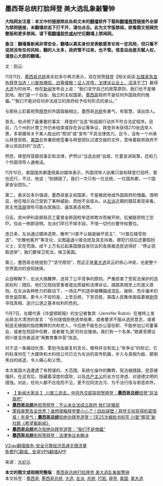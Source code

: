  <h2>墨西哥总统打脸拜登 美大选乱象敲警钟</h2> <p class="notice"><b>大陆网友注意：本文中的链接除此处和文末的<a href="https://github.com/bannedbook/fanqiang" >翻墙</a>软件下载和<a href="https://github.com/killgcd/justmysocks/blob/master/README.md">翻墙推荐</a>链接外全部为禁网链接，未翻墙状态下打不开，请勿点击。此为文字版禁闻，欲看图文视频完整版和更多禁闻，请下载<a href="https://github.com/bannedbook/fanqiang">翻墙软件或APP</a>后翻墙上禁闻网。</p><p>备注：翻墙看新闻非常安全，翻墙以真实身份发表敏感言论有一定风险，但只看不说则没有任何风险，翻的人太多，政府管不过来，也不管。信息自由是天赋人权，请放心大胆的翻墙。</b></p>  <div class="entry"> <p></p> <p>文：田云:</p> <p>11月11日，<a href="https://www.bannedbook.org/bnews/tag/%e5%a2%a8%e8%a5%bf%e5%93%a5%e6%80%bb%e7%bb%9f/" class="st_tag internal_tag" rel="tag" title="标签 墨西哥总统 下的日志">墨西哥总统</a>奥夫拉多尔再次表示，现在祝贺<span class='wp_keywordlink'><a href="https://www.bannedbook.org/bnews/comments/20201018/1415809.html" title="“硬盘门”再爆：拿中共华信10％股的“大人物”正是拜登" target="_blank">拜登</a></span>【相关阅读:<a href='https://www.bannedbook.org/bnews/bannedvideo/20201108/1427782.html' target='_blank'>左媒紧急宣布拜登当选！川普放辣招，白等傻眼！证人井喷，法律诉讼全上，沼泽干了</a>】赢得<a href="https://www.bannedbook.org/bnews/tag/%e5%a4%a7%e9%80%89/" class="st_tag internal_tag" rel="tag" title="标签 大选 下的日志">大选</a>为时尚早。他在<span class='wp_keywordlink_affiliate'><a href="https://www.bannedbook.org/" title="新闻">新闻</a></span>发布会上说：“我们坚守自己的政策原则，我们也不是殖民地。我们是一个自由、独立的主权国家。<a href="https://www.bannedbook.org/bnews/tag/%e5%a2%a8%e8%a5%bf%e5%93%a5/" class="st_tag internal_tag" rel="tag" title="标签 墨西哥 下的日志">墨西哥</a>政府不是任何外国政府的傀儡。”“我们不能对任何非法成立的政府给予任何形式的承认。”</p> <p>与那些上赶着祝贺<a href="https://www.bannedbook.org/bnews/tag/%e6%8b%9c%e7%99%bb/" class="st_tag internal_tag" rel="tag" title="标签 拜登 下的日志">拜登</a>的外国首脑相比，墨西哥<a href="https://www.bannedbook.org/bnews/tag/%e6%80%bb%e7%bb%9f/" class="st_tag internal_tag" rel="tag" title="标签 总统 下的日志">总统</a>有勇气，有智慧，语出惊人。</p>  <p>首先，他点明了最重要的事实：拜登的“当选”和组阁行动并不符合法定程序。目前，几个州的计票工作仍未结束或存在诉讼等争议，拜登并未获得270张选举人票，多家媒体关于某人胜出的“预测”或“宣布”不具法律效力。迄今，没有一个州承认拜登获胜，<a href="https://www.bannedbook.org/bnews/tag/%e7%be%8e%e5%9b%bd/" class="st_tag internal_tag" rel="tag" title="标签 美国 下的日志">美国</a>总务署拒绝签署与拜登团队过渡交接的文件，意味着联邦政府不承认他自封的“当选”。</p> <p>然而，拜登阵营藐视事实和法律，俨然以“当选总统”自居，忙着宣讲政策，还和几个外国领导人通电话。</p> <p>11月10日，美国国务卿蓬佩奥对媒体表示，外国领导人如果只是和拜登打招呼，那也还行，不过，他说：“别搞错了。我们一次只有一位总统，一位国务卿，一个国家安全团队。”</p> <p>第二，奥夫拉多尔强调，墨西哥是主权国家，不是殖民地或外国政府的傀儡。很明显，他在暗示自己受到了某种威胁，而他不会屈从。从<a href="https://www.bannedbook.org/bnews/tag/%e5%b7%a6%e6%b4%be/" class="st_tag internal_tag" rel="tag" title="标签 左派 下的日志">左派</a>近期的猖狂表现来看，民主党<span class='wp_keywordlink_affiliate'><a href="https://www.bannedbook.org/bnews/ccpdope/" title="中共高层内幕" target="_blank">高层</a></span>很有可能向其施压、逼其表态祝贺。</p>  <p>日前，宾州伊利县邮局员工霍普金斯因检举选举欺诈而被开除，后被联邦特工恐吓。仅此一例即说明，左派们早已不择手段，不惜一切代价要夺权篡位。</p> <p>连日来，左派通过媒体造势，散布“川普不认输是破坏民主”、“川普应接受败选”、“优雅地离开”等言论，企图逼退川普总统及其支持者。罪犯行窃后还要假扮义士，实在荒唐。成千上万名扛起美国旗自发抗议的各族裔选民说得好：“停止窃取选举”，我们要保卫宪法，保卫美国。</p> <p>第三，墨西哥总统提到了“坚守原则”，而这正是<a href="https://www.bannedbook.org/bnews/tag/%e7%be%8e%e5%a4%a7%e9%80%89/" class="st_tag internal_tag" rel="tag" title="标签 美大选 下的日志">美大选</a>风云的核心冲突，也是整个世界面对的良知抉择。</p> <p>众目睽睽下，左派大搞舞弊，违背了公平竞争的原则，严重损害了受宪法保护的选民权利；随后，他们又阻挡受害者提出质疑和法律诉讼，践踏真相至上的道义原则。在左派各种势力的联动下，一场庄严的选举被糟蹋成混乱、破碎、充斥骗术的惊世盗窃案。更令人不安的是，上至总统，下至百姓，美国人民集体面临着被<span class='wp_keywordlink'><a href="https://www.bannedbook.org/forum2/topic21.html" title="《剥夺》 黄建民 著" target="_blank">剥夺</a></span>寻找真相、追讨公道之基本权利的危机。</p>  <p>11月7日，左媒代表《华盛顿邮报》的女记者鲁宾（Jennifer Rubin）在推特上发出政治大清洗的宣言：“任何提倡拒绝选举结果，或者要求不服从选民意志，或者制造无根据的指控舞弊的共和党人，今后绝不能在办公室任职、不能参加公司董事会，或者在校园中任教，或者被‘礼貌’的社会接纳。我们有一个名单。”她甚至建议把川普支持者送进“再教育集中营”改造。</p> <p>对于这一条煽动仇恨、策划冷血报复的言论，推特并没有加上“有争议”的标记，它的标准何在？大媒体和大科技公司已沦为左派的宣传机器，步入与真相为敌、颠倒黑白的歧途，令人痛心和义愤。</p> <p>本次美国大选遭遇了有预谋的、大范围、系统化操作的舞弊，宪法被践踏，民意被强奸。在这背后，隐藏着深度的腐败，以及<span class='wp_keywordlink'><a href="https://www.bannedbook.org/forum2/topic6177.html" title="《共产主义的终极目的》" target="_blank">共产主义</a></span>的全方位渗透、对道德文明的侵蚀。对此，任何人都不应视而不见，更不应同流合污、为不法行径与邪恶欢呼。</p> <ul class='op-related-articles' title='相关阅读'> <li><a href='https://www.bannedbook.org/bnews/bannedvideo/20201113/1430617.html' target='_blank'>【 新闻大家谈 】 川普三连击，中共外交部突祝贺拜登；<b>墨西哥总统</b>拒贺“非法政府”</a></li> <li><a href='https://www.bannedbook.org/bnews/taiwannews/20201113/1430566.html' target='_blank'><b>墨西哥总统</b>再拒贺拜登：不认未合法成立政府 我们非殖民</a></li> <li><a href='https://www.bannedbook.org/bnews/bannedvideo/20201113/1430397.html' target='_blank'>蓬佩奥警告全世界？谁想接触拜登要小心了！四处碰壁！拜登无权获得机密情报！有骨气！<b>墨西哥总统</b>拒绝向拜登道贺！1天25次被脸书标签 川普“移驾”新社群《希望看新闻》</a></li> <li><a href='https://www.bannedbook.org/bnews/comments/20201112/1430004.html' target='_blank'><b>墨西哥总统</b>再次拒绝向拜登道贺：“我们不是傀儡”</a></li> <li><a href='https://www.bannedbook.org/bnews/taiwannews/20201109/1428197.html' target='_blank'><b>墨西哥总统</b>拒祝贺拜登：法律争议未解决</a></li> </ul> <p class="texttj"> <a href="https://www.bannedbook.org/forum23/topic22702.html" target="_blank">V2ray翻墙服务-安全可靠经济高速无限流量</a><br/> <a href="https://github.com/bannedbook/fanqiang/wiki/%E7%A6%81%E9%97%BB%E7%BD%91%E5%AE%89%E5%8D%93%E7%BF%BB%E5%A2%99%E6%96%B0%E9%97%BBAPP" target="_blank">免费PC翻墙、安卓VPN翻墙APP</a></p><p>来源：<span class='wp_keywordlink_affiliate'><a href="http://www.epochtimes.com/" title="大纪元" target="_blank">大纪元</a></span></p> <a name='sharetosocial'></a>       <div><b>本文的图文或视频完整版</b>：<a href='https://www.bannedbook.org/bnews/cbnews/20201114/1430990.html'>墨西哥总统打脸拜登 美大选乱象敲警钟</a></div>  </div><!--END ENTRY--> <div class="postfooter"> <div>本文标签：<a href="https://www.bannedbook.org/bnews/tag/%e5%a2%a8%e8%a5%bf%e5%93%a5/" rel="tag">墨西哥</a>, <a href="https://www.bannedbook.org/bnews/tag/%e5%a2%a8%e8%a5%bf%e5%93%a5%e6%80%bb%e7%bb%9f/" rel="tag">墨西哥总统</a>, <a href="https://www.bannedbook.org/bnews/tag/%e5%a4%a7%e9%80%89/" rel="tag">大选</a>, <a href="https://www.bannedbook.org/bnews/tag/%e5%b7%a6%e6%b4%be/" rel="tag">左派</a>, <a href="https://www.bannedbook.org/bnews/tag/%e6%80%bb%e7%bb%9f/" rel="tag">总统</a>, <a href="https://www.bannedbook.org/bnews/tag/%e6%89%93%e8%84%b8/" rel="tag">打脸</a>, <a href="https://www.bannedbook.org/bnews/tag/%e6%8b%9c%e7%99%bb/" rel="tag">拜登</a>, <a href="https://www.bannedbook.org/bnews/tag/%e7%be%8e%e5%9b%bd/" rel="tag">美国</a>, <a href="https://www.bannedbook.org/bnews/tag/%e7%be%8e%e5%a4%a7%e9%80%89/" rel="tag">美大选</a></div>  </div><!--END POSTFOOTER--> 